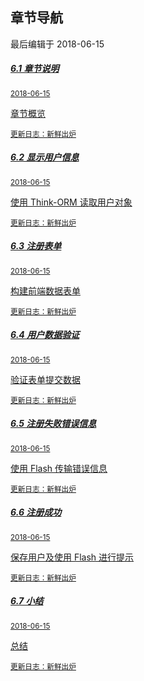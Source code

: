 <div class="container-fluid">
    <div class="card card-cascade">
        <div class="view gradient-card-header indigo">
            <h2 class="h2-responsive">章节导航</h2>
            <p>最后编辑于 2018-06-15</p>
        </div>
        <div class="card-body">
            <div class="list-group">
                <a href="/6.1章节说明.md" rel="noopener noreferrer" class="list-group-item list-group-item-action flex-column align-items-start active">
                    <div class="d-flex w-100 justify-content-between">
                    <h5 class="mb-1">6.1 章节说明</h5>
                    <small>2018-06-15</small>
                    </div>
                    <p class="mb-1">章节概览</p>
                    <small class="text-muted white-text">更新日志：新鲜出炉</small>
                </a>
                <a href="/6.2显示用户信息.md" rel="noopener noreferrer" class="list-group-item list-group-item-action flex-column align-items-start ">
                    <div class="d-flex w-100 justify-content-between">
                    <h5 class="mb-1">6.2 显示用户信息</h5>
                    <small>2018-06-15</small>
                    </div>
                    <p class="mb-1">使用 Think-ORM 读取用户对象</p>
                    <small class="text-muted">更新日志：新鲜出炉</small>
                </a>
                <a href="/6.3注册表单.md" rel="noopener noreferrer" class="list-group-item list-group-item-action flex-column align-items-start ">
                    <div class="d-flex w-100 justify-content-between">
                    <h5 class="mb-1">6.3 注册表单</h5>
                    <small>2018-06-15</small>
                    </div>
                    <p class="mb-1">构建前端数据表单</p>
                    <small class="text-muted">更新日志：新鲜出炉</small>
                </a>
                <a href="/6.4用户数据验证.md" rel="noopener noreferrer" class="list-group-item list-group-item-action flex-column align-items-start ">
                    <div class="d-flex w-100 justify-content-between">
                    <h5 class="mb-1">6.4 用户数据验证</h5>
                    <small>2018-06-15</small>
                    </div>
                    <p class="mb-1">验证表单提交数据</p>
                    <small class="text-muted">更新日志：新鲜出炉</small>
                </a>
                <a href="/6.5注册失败错误信息.md" rel="noopener noreferrer" class="list-group-item list-group-item-action flex-column align-items-start ">
                    <div class="d-flex w-100 justify-content-between">
                    <h5 class="mb-1">6.5 注册失败错误信息</h5>
                    <small>2018-06-15</small>
                    </div>
                    <p class="mb-1">使用 Flash 传输错误信息</p>
                    <small class="text-muted">更新日志：新鲜出炉</small>
                </a>
                <a href="/6.6注册成功.md" rel="noopener noreferrer" class="list-group-item list-group-item-action flex-column align-items-start ">
                    <div class="d-flex w-100 justify-content-between">
                    <h5 class="mb-1">6.6 注册成功</h5>
                    <small>2018-06-15</small>
                    </div>
                    <p class="mb-1">保存用户及使用 Flash 进行提示</p>
                    <small class="text-muted">更新日志：新鲜出炉</small>
                </a>
                <a href="/6.7小结.md" rel="noopener noreferrer" class="list-group-item list-group-item-action flex-column align-items-start ">
                    <div class="d-flex w-100 justify-content-between">
                    <h5 class="mb-1">6.7 小结</h5>
                    <small>2018-06-15</small>
                    </div>
                    <p class="mb-1">总结</p>
                    <small class="text-muted">更新日志：新鲜出炉</small>
                </a>
            </div>
        </div>
    </div>
</div>